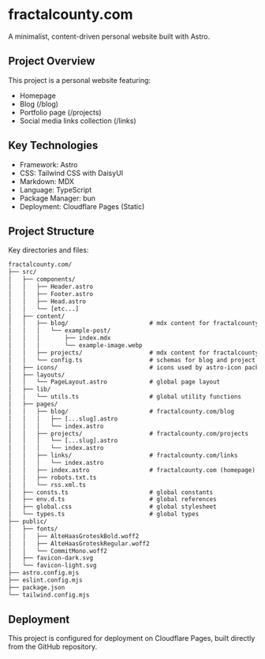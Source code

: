 # fractalcounty.com

A minimalist, content-driven personal website built with Astro.

## Project Overview

This project is a personal website featuring:

- Homepage
- Blog (/blog)
- Portfolio page (/projects)
- Social media links collection (/links)

## Key Technologies

- Framework: Astro
- CSS: Tailwind CSS with DaisyUI
- Markdown: MDX
- Language: TypeScript
- Package Manager: bun
- Deployment: Cloudflare Pages (Static)

## Project Structure

Key directories and files:

```txt
fractalcounty.com/
├── src/
│   ├── components/
│   │   ├── Header.astro
│   │   ├── Footer.astro
│   │   ├── Head.astro
│   │   └── [etc...]
│   ├── content/
│   │   ├── blog/                       # mdx content for fractalcounty.com/blog
│   │   │   └── example-post/
│   │   │       ├── index.mdx
│   │   │       └── example-image.webp
│   │   ├── projects/                   # mdx content for fractalcounty.com/projects
│   │   └── config.ts                   # schemas for blog and project content objects
│   ├── icons/                          # icons used by astro-icon package
│   ├── layouts/
│   │   └── PageLayout.astro            # global page layout
│   ├── lib/
│   │   └── utils.ts                    # global utility functions
│   ├── pages/
│   │   ├── blog/                       # fractalcounty.com/blog
│   │   │   ├── [...slug].astro
│   │   │   └── index.astro
│   │   ├── projects/                   # fractalcounty.com/projects
│   │   │   └── [...slug].astro
│   │   │   └── index.astro
│   │   ├── links/                      # fractalcounty.com/links
│   │   │   └── index.astro
│   │   ├── index.astro                 # fractalcounty.com (homepage)
│   │   ├── robots.txt.ts
│   │   └── rss.xml.ts
│   ├── consts.ts                       # global constants
│   ├── env.d.ts                        # global references
│   ├── global.css                      # global stylesheet
│   └── types.ts                        # global types
├── public/
│   ├── fonts/
│   │   ├── AlteHaasGroteskBold.woff2
│   │   ├── AlteHaasGroteskRegular.woff2
│   │   └── CommitMono.woff2
│   ├── favicon-dark.svg
│   └── favicon-light.svg
├── astro.config.mjs
├── eslint.config.mjs
├── package.json
└── tailwind.config.mjs
```

## Deployment

This project is configured for deployment on Cloudflare Pages, built directly from the GitHub repository.
